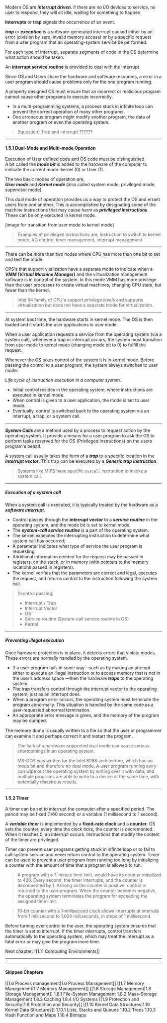 
Modern OS are ***interrupt driven***.
if there are no I/O devices to service, no user to respond, they will sit idle, waiting for something to happen.

**Interrupts** or **trap** signals the occurrence of an event.

***trap*** or ***exception*** is a software-generated interrupt caused either by an error (division by zero, invalid memory access) or by a specific request from a user program that an operating-system service be performed.

For each type of interrupt, separate segments of code in the OS determine what action should be taken.

An **interrupt service routine** is provided to deal with the interrupt.

Since OS and Users share the hardware and software resources, a error in a user program should cause problems only for the one program running. 

A properly designed OS must ensure that an incorrect or malicious program cannot cause other programs to execute incorrectly.
* In a multi-programming systems, a process stuck in infinite loop can prevent the correct operation of many other programs.
* One erroneous program might modify another program, the data of another program or even the operating system.

>[!question]
>Trap and interrupt ??????

___

#### 1.5.1 Dual-Mode and Multi-mode Operation

Execution of User defined code and OS code must be distinguished.     
A bit called the ***mode bit*** is added to the hardware of the computer to indicate the current mode: kernel (0)  or  User (1).

The two basic modes of operation are,      
***User mode*** and ***Kernel mode*** (also called system mode, privileged mode, supervisor mode).

This dual mode of operation provides us a way to protect the OS and errant users from one another. This is accomplished by designating some of the machine instructions that may cause harm as ***privileged instructions***. These can be only executed in kernel mode.


[image for transition from user mode to kernel mode]

> Examples of privileged instructions are, 
> Instruction to switch to kernel mode, I/O control, timer management, interrupt management.

___

There can be more than two nodes where CPU has more than one bit to set and test the mode.

CPS's that support vitalization have a separate mode to indicate when a ***VMM (Virtual Machine Manager)*** and the virtualization management software is in control of the system.
In this mode VMM has more privilege than the user processes to create virtual machines, changing CPU state, but fewer than the kernel.

> Intel 64 family of CPU's support *privilege levels* and supports virtualization but does not have a separate mode for virtualization. 

___


At system boot time, the hardware starts in kernel mode.
The OS is then loaded and it starts the user applications in user mode.

When a user application requests a service from the operating system (via a system call), whenever a trap or interrupt occurs, the system must transition from user mode to kernel mode (changing mode bit to 0) to fulfill the request.

Whenever the OS takes control of the system it is in kernel mode. Before passing the control to a user program, the system always switches to user mode.


*Life cycle of instruction execution in a computer system.*
* Initial control resides in the operating system, where instructions are executed in kernel mode. 
* When control is given to a user application, the mode is set to user mode. 
* Eventually, control is switched back to the operating system via an interrupt, a trap, or a system call.

___

***System Calls*** are a method used by a process to request action by the operating system.
It provide a means for a user program to ask the OS to perform tasks reserved for the OS (Privileged instructions) on the users program's behalf.

A system call usually takes the form of a ***trap*** to a specific location in the ***Interrupt vector***.
This trap can be executed by a ***Generic trap instruction***.

> Systems like MIPS have specific `syscall` instruction to invoke a system call.

____

##### Execution of a system call

When a system call is executed, it is typically treated by the hardware
as a ***software interrupt***. 
* Control passes through the ***interrupt vector*** to a ***service routine*** in the operating system, and the mode bit is set to kernel mode. 
* The ***system-call service routine*** is a part of the operating system. 
* The kernel examines the interrupting instruction to determine what system call has occurred;
* A parameter indicates what type of service the user program is requesting.
* Additional information needed for the request may be passed in registers, on the stack, or in memory (with pointers to the memory locations passed in registers). 
* The kernel veriﬁes that the parameters are correct and legal, executes the request, and returns control to the instruction following the system call. 

>[!control passing]
> * Interrupt / Trap
> * Interrupt Vector
> * OS
> * Service routine (System-call service routine in OS)
> * Kernel

___

##### Preventing illegal execution

Once hardware protection is in place, it detects errors that violate modes. These errors are normally handled by the operating system.

* If a user program fails in some way—such as by making an attempt either to execute an illegal instruction or to access memory that is not in the user’s address space —then the hardware ***traps*** to the operating system.
* The trap transfers control through the interrupt vector to the operating system, just as an interrupt does. 
* When a program error occurs, the operating system must terminate the program abnormally. This situation is handled by the same code as a user-requested abnormal termination. 
* An appropriate error message is given, and the memory of the program may be dumped. 

The memory dump is usually written to a ﬁle so that the user or programmer can examine it and perhaps correct it and restart the program.


> The lack of a hardware-supported dual mode can cause serious shortcomings in an operating system.
> 
> MS-DOS was written for the Intel 8088 architecture, which has no mode bit and therefore no dual mode.
> A user program running awry can wipe out the operating system by writing over it with data; and multiple programs are able to write to a device at the same time, with potentially disastrous results. 


____

#### 1.5.2 Timer

A timer can be set to interrupt the computer after a specified period.
The period may be fixed (1/60 second) or a variable (1 millisecond to 1 second).

A ***variable timer*** is implemented by a **fixed-rate clock** and a **counter**.
OS sets the counter, every time the clock ticks, the counter is decremented. When it reaches 0, an interrupt occurs.
Instructions that modify the content of the timer are privileged.

Timer can prevent user programs getting stuck in infinite loop or to fail to call system service and never return control to the operating system. Timer can be used to prevent a user program from running too long by initializing a counter with the amount of time that a program is allowed to run.

> A program with a 7-minute time limit, would have its counter initialized to 420. 
> Every second, the timer interrupts, and the counter is decremented by 1.
> As long as the counter is positive, control is returned to the user program. 
> When the counter becomes negative, the operating system terminates the program for exceeding the assigned time limit.

> 10-bit counter with a 1-millisecond clock allows interrupts at intervals from 1 millisecond to 1,024 milliseconds, in steps of 1 millisecond.

Before turning over control to the user, the operating system ensures
that the timer is set to interrupt. If the timer interrupts, control transfers automatically to the operating system, which may treat the interrupt as a fatal error or may give the program more time.



Next chapter: [[1.11 Computing Environments]]

_________
________


#### Skipped Chapters

[[1.6 Process management|1.6 Process Management]]
[[1.7 Memory Management|1.7 Memory Management]]
[[1.8 Storage Management|1.8 Storage Management]]
	1.8.1 File-System Management
	1.8.2 Mass-Storage Management
	1.8.3 Caching
	1.8.4 I/O Systems
[[1.9 Protection and Security|1.9 Protection and Security]]
[[1.10 Kernel Data Structures|1.10 Kernel Data Structures]]
	1.10.1 Lists, Stacks and Queues
	1.10.2 Trees
	1.10.3 Hash Function and Maps
	1.10.4 Bitmaps